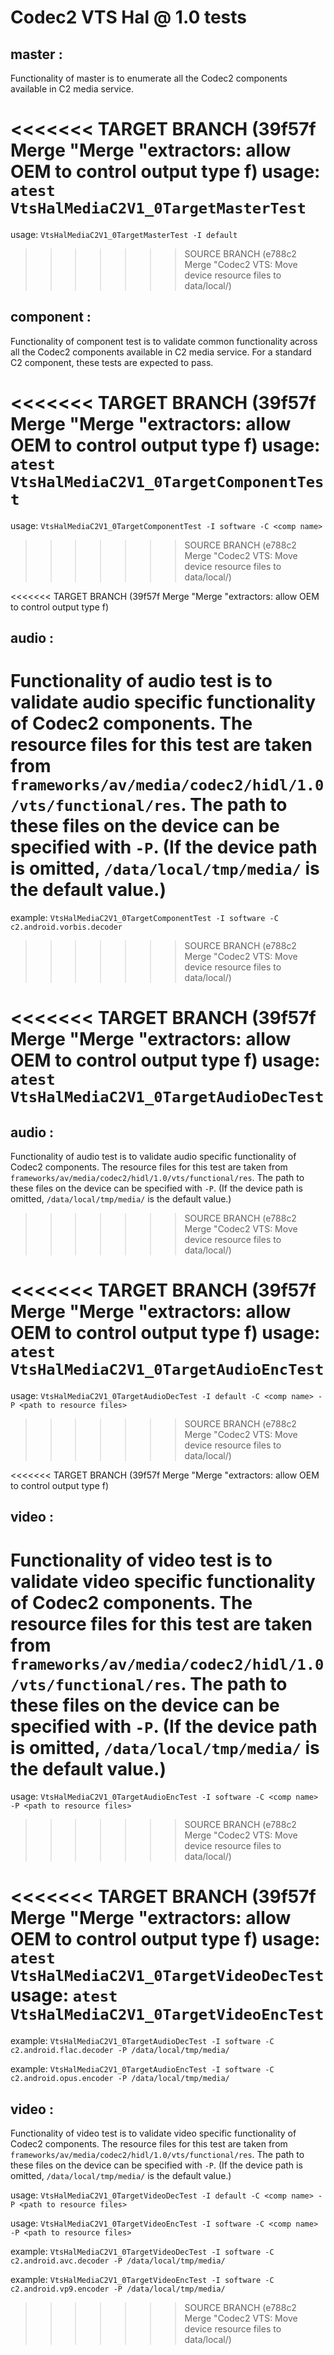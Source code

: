 # Codec2 VTS Hal @ 1.0 tests #

## master :
Functionality of master is to enumerate all the Codec2 components available in C2 media service.

<<<<<<< TARGET BRANCH (39f57f Merge "Merge "extractors: allow OEM to control output type f)
usage: `atest VtsHalMediaC2V1_0TargetMasterTest`
=======
usage: `VtsHalMediaC2V1_0TargetMasterTest -I default`
>>>>>>> SOURCE BRANCH (e788c2 Merge "Codec2 VTS: Move device resource files to data/local/)

## component :
Functionality of component test is to validate common functionality across all the Codec2 components available in C2 media service. For a standard C2 component, these tests are expected to pass.

<<<<<<< TARGET BRANCH (39f57f Merge "Merge "extractors: allow OEM to control output type f)
usage: `atest VtsHalMediaC2V1_0TargetComponentTest`
=======
usage: `VtsHalMediaC2V1_0TargetComponentTest -I software -C <comp name>`
>>>>>>> SOURCE BRANCH (e788c2 Merge "Codec2 VTS: Move device resource files to data/local/)

<<<<<<< TARGET BRANCH (39f57f Merge "Merge "extractors: allow OEM to control output type f)
## audio :
Functionality of audio test is to validate audio specific functionality of Codec2 components. The resource files for this test are taken from `frameworks/av/media/codec2/hidl/1.0/vts/functional/res`. The path to these files on the device can be specified with `-P`. (If the device path is omitted, `/data/local/tmp/media/` is the default value.)
=======
example: `VtsHalMediaC2V1_0TargetComponentTest -I software -C c2.android.vorbis.decoder`
>>>>>>> SOURCE BRANCH (e788c2 Merge "Codec2 VTS: Move device resource files to data/local/)

<<<<<<< TARGET BRANCH (39f57f Merge "Merge "extractors: allow OEM to control output type f)
usage: `atest VtsHalMediaC2V1_0TargetAudioDecTest`
=======
## audio :
Functionality of audio test is to validate audio specific functionality of Codec2 components. The resource files for this test are taken from `frameworks/av/media/codec2/hidl/1.0/vts/functional/res`. The path to these files on the device can be specified with `-P`. (If the device path is omitted, `/data/local/tmp/media/` is the default value.)
>>>>>>> SOURCE BRANCH (e788c2 Merge "Codec2 VTS: Move device resource files to data/local/)

<<<<<<< TARGET BRANCH (39f57f Merge "Merge "extractors: allow OEM to control output type f)
usage: `atest VtsHalMediaC2V1_0TargetAudioEncTest`
=======
usage: `VtsHalMediaC2V1_0TargetAudioDecTest -I default -C <comp name> -P <path to resource files>`
>>>>>>> SOURCE BRANCH (e788c2 Merge "Codec2 VTS: Move device resource files to data/local/)

<<<<<<< TARGET BRANCH (39f57f Merge "Merge "extractors: allow OEM to control output type f)
## video :
Functionality of video test is to validate video specific functionality of Codec2 components. The resource files for this test are taken from `frameworks/av/media/codec2/hidl/1.0/vts/functional/res`. The path to these files on the device can be specified with `-P`. (If the device path is omitted, `/data/local/tmp/media/` is the default value.)
=======
usage: `VtsHalMediaC2V1_0TargetAudioEncTest -I software -C <comp name> -P <path to resource files>`
>>>>>>> SOURCE BRANCH (e788c2 Merge "Codec2 VTS: Move device resource files to data/local/)

<<<<<<< TARGET BRANCH (39f57f Merge "Merge "extractors: allow OEM to control output type f)
usage: `atest VtsHalMediaC2V1_0TargetVideoDecTest`
usage: `atest VtsHalMediaC2V1_0TargetVideoEncTest`
=======
example: `VtsHalMediaC2V1_0TargetAudioDecTest -I software -C c2.android.flac.decoder -P /data/local/tmp/media/`

example: `VtsHalMediaC2V1_0TargetAudioEncTest -I software -C c2.android.opus.encoder -P /data/local/tmp/media/`

## video :
Functionality of video test is to validate video specific functionality of Codec2 components. The resource files for this test are taken from `frameworks/av/media/codec2/hidl/1.0/vts/functional/res`. The path to these files on the device can be specified with `-P`. (If the device path is omitted, `/data/local/tmp/media/` is the default value.)

usage: `VtsHalMediaC2V1_0TargetVideoDecTest -I default -C <comp name> -P <path to resource files>`

usage: `VtsHalMediaC2V1_0TargetVideoEncTest -I software -C <comp name> -P <path to resource files>`

example: `VtsHalMediaC2V1_0TargetVideoDecTest -I software -C c2.android.avc.decoder -P /data/local/tmp/media/`

example: `VtsHalMediaC2V1_0TargetVideoEncTest -I software -C c2.android.vp9.encoder -P /data/local/tmp/media/`

>>>>>>> SOURCE BRANCH (e788c2 Merge "Codec2 VTS: Move device resource files to data/local/)
